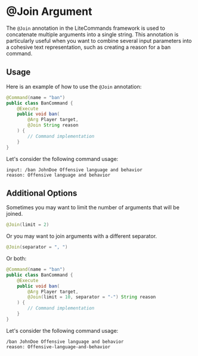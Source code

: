 # @Join Argument

The `@Join` annotation in the LiteCommands framework is used to concatenate
multiple arguments into a single string. This annotation is particularly
useful when you want to combine several input parameters into a cohesive
text representation, such as creating a reason for a ban command.

## Usage
Here is an example of how to use the `@Join` annotation:

```Java
@Command(name = "ban")
public class BanCommand {
    @Execute
    public void ban(
        @Arg Player target,
        @Join String reason
    ) {
        // Command implementation
    }
}
```

Let's consider the following command usage:

```
input: /ban JohnDoe Offensive language and behavior
reason: Offensive language and behavior
```

## Additional Options

Sometimes you may want to limit the number of arguments that will be joined.
```java
@Join(limit = 2)
```

Or you may want to join arguments with a different separator.
```java
@Join(separator = ", ")
```

Or both:

```java
@Command(name = "ban")
public class BanCommand {
    @Execute
    public void ban(
        @Arg Player target,
        @Join(limit = 10, separator = "-") String reason
    ) {
        // Command implementation
    }
}
```

Let's consider the following command usage:

```
/ban JohnDoe Offensive language and behavior
reason: Offensive-language-and-behavior
```